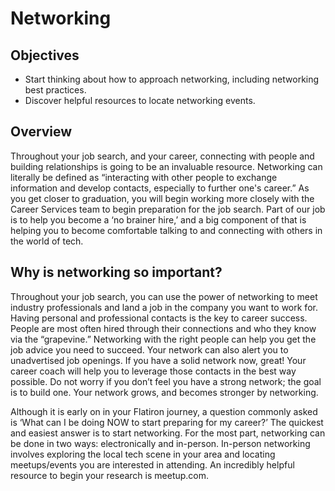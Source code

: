 # Networking

## Objectives
* Start thinking about how to approach networking, including networking best practices.
* Discover helpful resources to locate networking events.


## Overview

Throughout your job search, and your career, connecting with people and building relationships is going to be an invaluable resource. Networking can literally be defined as “interacting with other people to exchange information and develop contacts, especially to further one's career.” As you get closer to graduation, you will begin working more closely with the Career Services team to begin preparation for the job search. Part of our job is to help you become a ‘no brainer hire,’ and a big component of that is helping you to become comfortable talking to and connecting with others in the world of tech.

## Why is networking so important?

Throughout your job search, you can use the power of networking to meet industry professionals and land a job in the company you want to work for. Having personal and professional contacts is the key to career success. People are most often hired through their connections and who they know via the “grapevine.” Networking with the right people can help you get the job advice you need to succeed. Your network can also alert you to unadvertised job openings. If you have a solid network now, great! Your career coach will help you to leverage those contacts in the best way possible. Do not worry if you don’t feel you have a strong network; the goal is to build one. Your network grows, and becomes stronger by networking.

Although it is early on in your Flatiron journey, a question commonly asked is ‘What can I be doing NOW to start preparing for my career?’ The quickest and easiest answer is to start networking.  For the most part, networking can be done in two ways: electronically and in-person. In-person networking involves exploring the local tech scene in your area and locating meetups/events you are interested in attending. An incredibly helpful resource to begin your research is meetup.com.
